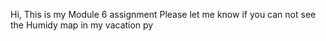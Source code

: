 Hi,
This is my Module 6 assignment
Please let me know if you can not see the Humidy map in my vacation py

